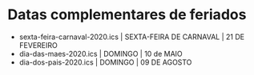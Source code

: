 # Datas complementares de feriados

- sexta-feira-carnaval-2020.ics | SEXTA-FEIRA DE CARNAVAL | 21 DE FEVEREIRO
- dia-das-maes-2020.ics | DOMINGO | 10 de MAIO
- dia-dos-pais-2020.ics | DOMINGO | 09 DE AGOSTO
